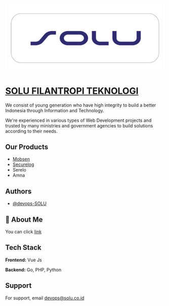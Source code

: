 
![Logo](FAVICON_6.png)


# [SOLU FILANTROPI TEKNOLOGI](https://solu.co.id/)

We consist of young generation who have high integrity to build a better Indonesia through Information and Technology.

We're experienced in various types of Web Development projects and trusted by many ministries and government agencies to build solutions according to their needs.


## Our Products

 - [Mobsen](https://mobsen.id/)
 - [Securelog](https://solu.co.id/securelog.html)
 - Serelo
 - Amna
## Authors

- [@devops-SOLU](https://www.github.com/devops-SOLU)


## 🚀 About Me
You can click [link](https://solu.co.id/#about)


## Tech Stack

**Frontend:** Vue Js

**Backend:** Go, PHP, Python

## Support

For support, email devops@solu.co.id

